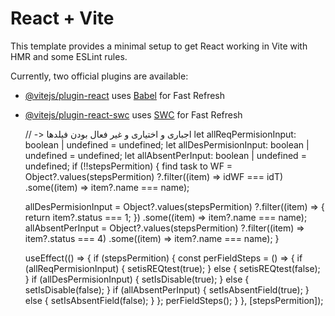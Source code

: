 # React + Vite

This template provides a minimal setup to get React working in Vite with HMR and some ESLint rules.

Currently, two official plugins are available:

- [@vitejs/plugin-react](https://github.com/vitejs/vite-plugin-react/blob/main/packages/plugin-react/README.md) uses [Babel](https://babeljs.io/) for Fast Refresh
- [@vitejs/plugin-react-swc](https://github.com/vitejs/vite-plugin-react-swc) uses [SWC](https://swc.rs/) for Fast Refresh

  // -> اجباری و اختیاری و غیر فعال بودن فیلدها
  let allReqPermisionInput: boolean | undefined = undefined;
  let allDesPermisionInput: boolean | undefined = undefined;
  let allAbsentPerInput: boolean | undefined = undefined;
  if (!!stepsPermition) {
  find task to WF = Object?.values(stepsPermition)
  ?.filter((item) => idWF === idT)
  .some((item) => item?.name === name);

  allDesPermisionInput = Object?.values(stepsPermition)
  ?.filter((item) => {
  return item?.status === 1;
  })
  .some((item) => item?.name === name);
  allAbsentPerInput = Object?.values(stepsPermition)
  ?.filter((item) => item?.status === 4)
  .some((item) => item?.name === name);
  }

  useEffect(() => {
  if (stepsPermition) {
  const perFieldSteps = () => {
  if (allReqPermisionInput) {
  setisREQtest(true);
  } else {
  setisREQtest(false);
  }
  if (allDesPermisionInput) {
  setIsDisable(true);
  } else {
  setIsDisable(false);
  }
  if (allAbsentPerInput) {
  setIsAbsentField(true);
  } else {
  setIsAbsentField(false);
  }
  };
  perFieldSteps();
  }
  }, [stepsPermition]);

